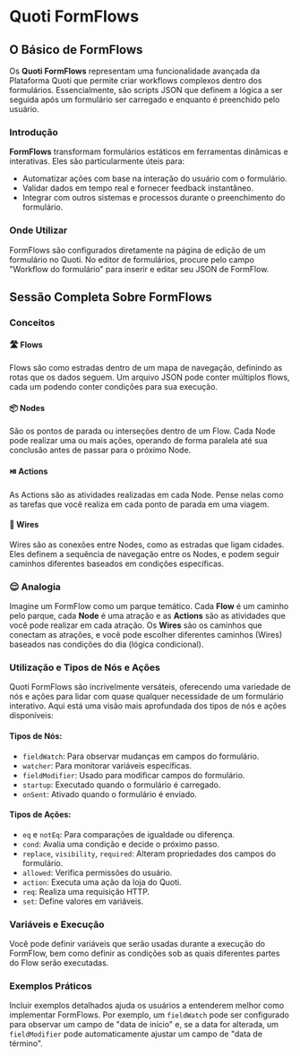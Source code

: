 # Quoti FormFlows

## O Básico de FormFlows

Os **Quoti FormFlows** representam uma funcionalidade avançada da Plataforma Quoti que permite criar workflows complexos dentro dos formulários. Essencialmente, são scripts JSON que definem a lógica a ser seguida após um formulário ser carregado e enquanto é preenchido pelo usuário.

### Introdução

**FormFlows** transformam formulários estáticos em ferramentas dinâmicas e interativas. Eles são particularmente úteis para:

- Automatizar ações com base na interação do usuário com o formulário.
- Validar dados em tempo real e fornecer feedback instantâneo.
- Integrar com outros sistemas e processos durante o preenchimento do formulário.

### Onde Utilizar

FormFlows são configurados diretamente na página de edição de um formulário no Quoti. No editor de formulários, procure pelo campo "Workflow do formulário" para inserir e editar seu JSON de FormFlow.

## Sessão Completa Sobre FormFlows

### Conceitos

#### 🛣 Flows

Flows são como estradas dentro de um mapa de navegação, definindo as rotas que os dados seguem. Um arquivo JSON pode conter múltiplos flows, cada um podendo conter condições para sua execução.

#### 📦 Nodes

São os pontos de parada ou interseções dentro de um Flow. Cada Node pode realizar uma ou mais ações, operando de forma paralela até sua conclusão antes de passar para o próximo Node.

#### ⏯️ Actions

As Actions são as atividades realizadas em cada Node. Pense nelas como as tarefas que você realiza em cada ponto de parada em uma viagem.

#### 🧬 Wires

Wires são as conexões entre Nodes, como as estradas que ligam cidades. Eles definem a sequência de navegação entre os Nodes, e podem seguir caminhos diferentes baseados em condições específicas.

### 😌 Analogia

Imagine um FormFlow como um parque temático. Cada **Flow** é um caminho pelo parque, cada **Node** é uma atração e as **Actions** são as atividades que você pode realizar em cada atração. Os **Wires** são os caminhos que conectam as atrações, e você pode escolher diferentes caminhos (Wires) baseados nas condições do dia (lógica condicional).

### Utilização e Tipos de Nós e Ações

Quoti FormFlows são incrivelmente versáteis, oferecendo uma variedade de nós e ações para lidar com quase qualquer necessidade de um formulário interativo. Aqui está uma visão mais aprofundada dos tipos de nós e ações disponíveis:

#### Tipos de Nós:

- `fieldWatch`: Para observar mudanças em campos do formulário.
- `watcher`: Para monitorar variáveis específicas.
- `fieldModifier`: Usado para modificar campos do formulário.
- `startup`: Executado quando o formulário é carregado.
- `onSent`: Ativado quando o formulário é enviado.

#### Tipos de Ações:

- `eq` e `notEq`: Para comparações de igualdade ou diferença.
- `cond`: Avalia uma condição e decide o próximo passo.
- `replace`, `visibility`, `required`: Alteram propriedades dos campos do formulário.
- `allowed`: Verifica permissões do usuário.
- `action`: Executa uma ação da loja do Quoti.
- `req`: Realiza uma requisição HTTP.
- `set`: Define valores em variáveis.

### Variáveis e Execução

Você pode definir variáveis que serão usadas durante a execução do FormFlow, bem como definir as condições sob as quais diferentes partes do Flow serão executadas.

### Exemplos Práticos

Incluir exemplos detalhados ajuda os usuários a entenderem melhor como implementar FormFlows. Por exemplo, um `fieldWatch` pode ser configurado para observar um campo de "data de início" e, se a data for alterada, um `fieldModifier` pode automaticamente ajustar um campo de "data de término".

